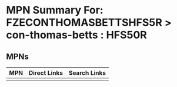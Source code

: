 



# MPN Summary For: FZECONTHOMASBETTSHFS5R > con-thomas-betts : HFS50R

## MPNs
  

|MPN|Direct Links|Search Links|
| :--- | :--- | :--- |
||||
